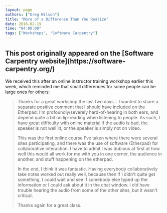 ```yaml
---
layout: page
authors: ["Greg Wilson"]
title: "More of a Difference Than You Realize"
date: 2016-02-19
time: "04:00:00"
tags: ["Workshops", "Software Carpentry"]
---
```


<h2>This post originally appeared on the [Software Carpentry website](https://software-carpentry.org/)</h2>
We received this after an online instructor training workshop earlier this week,
which reminded me that small differences for some people
can be large ones for others:

> Thanks for a great workshop the last two days...
> I wanted to share a separate positive comment that I should have included on the Etherpad:
> I'm profoundly/severely hard-of-hearing in both ears,
> and depend quite a bit on lip-reading when listening to people.
> As such,
> I have great difficulty with online material if the audio is bad,
> the speaker is not well lit,
> or the speaker is simply not on video.
> 
> This was the first online course I've taken where there were several sites participating,
> and there was the use of software (Etherpad) for collaborative interaction.
> I have to admit I was dubious at first at how well this would all work for me with you in one corner,
> the audience in another,
> and stuff happening on the etherpad. 
> 
> In the end, I think it was fantastic.
> Having everybody collaboratively take notes worked out really well,
> because then if I didn't quite get something,
> I could wait and see if somebody else typed up the information or I could ask about it in the chat window.
> I did have trouble hearing the audio from some of the other sites, but it wasn't critical.
> 
> Thanks again for a great class.
